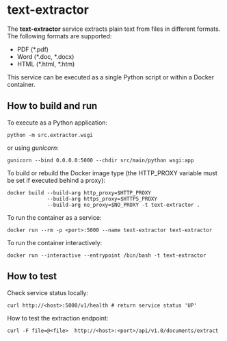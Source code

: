 # text-extractor

The **text-extractor** service extracts plain text from files in different formats.
The following formats are supported:

* PDF (*.pdf)
* Word (*.doc, *.docx)
* HTML (*.html, *.htm)

This service can be executed as a single Python script or within a Docker
container.

## How to build and run

To execute as a Python application:

    python -m src.extractor.wsgi

or using *gunicorn*:

    gunicorn --bind 0.0.0.0:5000 --chdir src/main/python wsgi:app

To build or rebuild the Docker image type (the HTTP_PROXY variable must be set
if executed behind a proxy):

    docker build --build-arg http_proxy=$HTTP_PROXY 
                 --build-arg https_proxy=$HTTPS_PROXY
                 --build-arg no_proxy=$NO_PROXY -t text-extractor .

To run the container as a service:

    docker run --rm -p <port>:5000 --name text-extractor text-extractor

To run the container interactively:

    docker run --interactive --entrypoint /bin/bash -t text-extractor

## How to test

Check service status locally:

    curl http://<host>:5000/v1/health # return service status 'UP'

How to test the extraction endpoint:

    curl -F file=@<file>  http://<host>:<port>/api/v1.0/documents/extract
